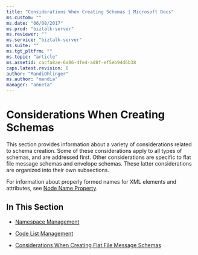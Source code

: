 ```yaml
---
title: "Considerations When Creating Schemas | Microsoft Docs"
ms.custom: ""
ms.date: "06/08/2017"
ms.prod: "biztalk-server"
ms.reviewer: ""
ms.service: "biztalk-server"
ms.suite: ""
ms.tgt_pltfrm: ""
ms.topic: "article"
ms.assetid: cacfa8ae-6a06-4fe4-ad8f-ef5eb94d6b38
caps.latest.revision: 6
author: "MandiOhlinger"
ms.author: "mandia"
manager: "anneta"
---
```

# Considerations When Creating Schemas
This section provides information about a variety of considerations related to schema creation. Some of these considerations apply to all types of schemas, and are addressed first. Other considerations are specific to flat file message schemas and envelope schemas. These latter considerations are organized into their own subsections.  
  
 For information about properly formed names for XML elements and attributes, see [Node Name Property](../core/node-name-property.md).  
  
## In This Section  
  
-   [Namespace Management](../core/namespace-management.md)  
  
-   [Code List Management](../core/code-list-management.md)  
  
-   [Considerations When Creating Flat File Message Schemas](../core/considerations-when-creating-flat-file-message-schemas.md)